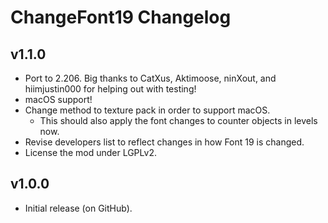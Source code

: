 # ChangeFont19 Changelog
## v1.1.0
- Port to 2.206. Big thanks to CatXus, Aktimoose, ninXout, and hiimjustin000 for helping out with testing!
- macOS support!
- Change method to texture pack in order to support macOS.
  - This should also apply the font changes to counter objects in levels now.
- Revise developers list to reflect changes in how Font 19 is changed.
- License the mod under LGPLv2.
## v1.0.0
- Initial release (on GitHub).
